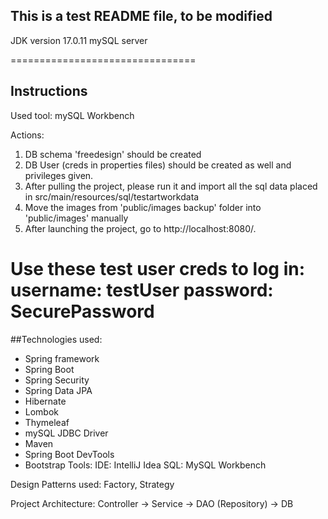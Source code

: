 ## This is a test README file, to be modified

JDK version 17.0.11
mySQL server

================================
## Instructions
Used tool: mySQL Workbench

Actions:
1) DB schema 'freedesign' should be created
2) DB User (creds in properties files) should be created as well and privileges given.
3) After pulling the project, please run it and import all the sql data placed in src/main/resources/sql/testartworkdata
4) Move the images from 'public/images backup' folder into 'public/images' manually
5) After launching the project, go to http://localhost:8080/. 

Use these test user creds to log in:
username: testUser
password: SecurePassword
================================

##Technologies used:
- Spring framework
- Spring Boot
- Spring Security
- Spring Data JPA
- Hibernate
- Lombok
- Thymeleaf
- mySQL JDBC Driver
- Maven
- Spring Boot DevTools
- Bootstrap
  Tools:
  IDE: IntelliJ Idea
  SQL: MySQL Workbench

Design Patterns used:
Factory, Strategy

Project Architecture:
Controller -> Service -> DAO (Repository) -> DB